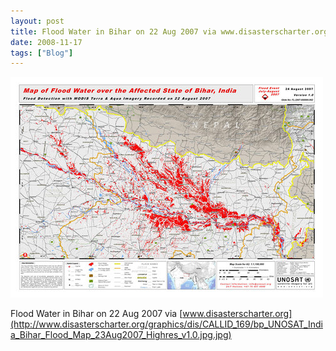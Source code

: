 ```yaml
---
layout: post
title: Flood Water in Bihar on 22 Aug 2007 via www.disasterscharter.org
date: 2008-11-17
tags: ["Blog"]
---
```


![](k3Im6rfOqgeyejvkCsbetLlpo1_500.jpg)  

Flood Water in Bihar on 22 Aug 2007 via [<a href="http://www.disasterscharter.org">www.disasterscharter.org](http://www.disasterscharter.org/graphics/dis/CALLID_169/bp_UNOSAT_India_Bihar_Flood_Map_23Aug2007_Highres_v1.0.jpg.jpg)</a>